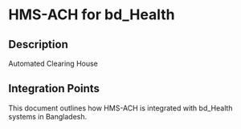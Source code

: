 # HMS-ACH for bd_Health

## Description

Automated Clearing House

## Integration Points

This document outlines how HMS-ACH is integrated with bd_Health systems in Bangladesh.
